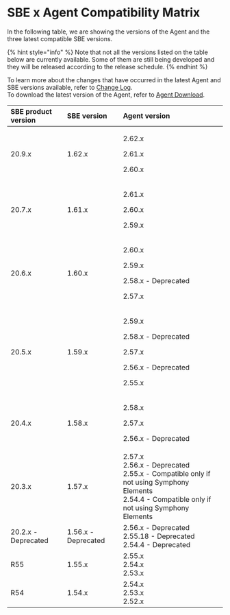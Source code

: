 # SBE x Agent Compatibility Matrix

In the following table, we are showing the versions of the Agent and the three latest compatible SBE versions.

{% hint style="info" %}
Note that not all the versions listed on the table below are currently available. Some of them are still being developed and they will be released according to the release schedule.
{% endhint %}

To learn more about the changes that have occurred in the latest Agent and SBE versions available, refer to [Change Log](../change-log.md).  
To download the latest version of the Agent, refer to [Agent Download](agent-2.x-and-above-installation.md#agent-download).

<table>
  <thead>
    <tr>
      <th style="text-align:left">SBE product version</th>
      <th style="text-align:left">SBE version</th>
      <th style="text-align:left">Agent version</th>
    </tr>
  </thead>
  <tbody>
    <tr>
      <td style="text-align:left">20.9.x</td>
      <td style="text-align:left">1.62.x</td>
      <td style="text-align:left">
        <p>2.62.x</p>
        <p>2.61.x</p>
        <p>2.60.x</p>
      </td>
    </tr>
    <tr>
      <td style="text-align:left">20.7.x</td>
      <td style="text-align:left">1.61.x</td>
      <td style="text-align:left">
        <p>2.61.x</p>
        <p>2.60.x</p>
        <p>2.59.x</p>
      </td>
    </tr>
    <tr>
      <td style="text-align:left">20.6.x</td>
      <td style="text-align:left">1.60.x</td>
      <td style="text-align:left">
        <p>2.60.x</p>
        <p>2.59.x</p>
        <p>2.58.x - Deprecated</p>
        <p>2.57.x</p>
      </td>
    </tr>
    <tr>
      <td style="text-align:left">20.5.x</td>
      <td style="text-align:left">1.59.x</td>
      <td style="text-align:left">
        <p>2.59.x</p>
        <p>2.58.x - Deprecated</p>
        <p>2.57.x</p>
        <p>2.56.x - Deprecated</p>
        <p>2.55.x</p>
      </td>
    </tr>
    <tr>
      <td style="text-align:left">20.4.x</td>
      <td style="text-align:left">1.58.x</td>
      <td style="text-align:left">
        <p>2.58.x</p>
        <p>2.57.x</p>
        <p>2.56.x - Deprecated</p>
      </td>
    </tr>
    <tr>
      <td style="text-align:left">20.3.x</td>
      <td style="text-align:left">1.57.x</td>
      <td style="text-align:left">2.57.x
        <br />2.56.x - Deprecated
        <br />2.55.x - Compatible only if not using Symphony Elements
        <br />2.54.4 - Compatible only if not using Symphony Elements</td>
    </tr>
    <tr>
      <td style="text-align:left">20.2.x - Deprecated</td>
      <td style="text-align:left">1.56.x - Deprecated</td>
      <td style="text-align:left">2.56.x - Deprecated
        <br />2.55.18 - Deprecated
        <br />2.54.4 - Deprecated</td>
    </tr>
    <tr>
      <td style="text-align:left">R55</td>
      <td style="text-align:left">1.55.x</td>
      <td style="text-align:left">2.55.x
        <br />2.54.x
        <br />2.53.x</td>
    </tr>
    <tr>
      <td style="text-align:left">R54</td>
      <td style="text-align:left">1.54.x</td>
      <td style="text-align:left">2.54.x
        <br />2.53.x
        <br />2.52.x</td>
    </tr>
  </tbody>
</table>

